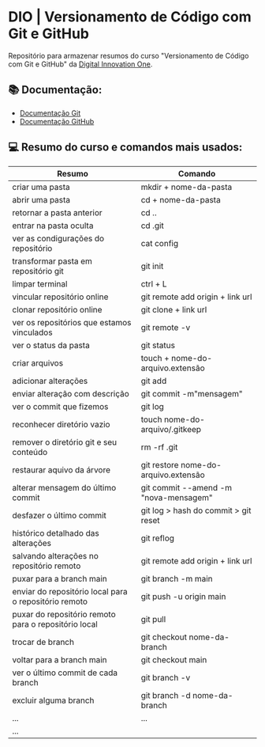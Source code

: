 
# DIO | Versionamento de Código com Git e GitHub

Repositório para armazenar resumos do curso "Versionamento de 
Código com Git e GitHub" da [Digital Innovation One](https://www.dio.me/).

## 📚 Documentação:
- [Documentação Git](https://git-scm.com/docs)
- [Documentação GitHub](https://docs.github.com/)

## 💻 Resumo do curso e comandos mais usados:

| Resumo | Comando |
|--------|---------|
| criar uma pasta | mkdir + nome-da-pasta |
| abrir uma pasta | cd + nome-da-pasta |
| retornar a pasta anterior | cd .. |
| entrar na pasta oculta | cd .git |
| ver as condigurações do repositório | cat config |
| transformar pasta em repositório git | git init |
| limpar terminal | ctrl + L  |
| vincular repositório online | git remote add origin + link url  |
| clonar repositório online | git clone + link url |
| ver os repositórios que estamos vinculados |  git remote -v |
| ver o status da pasta | git status |
| criar arquivos | touch + nome-do-arquivo.extensão |
| adicionar alterações | git add |
| enviar alteração com descrição | git commit -m"mensagem" |
| ver o commit que fizemos | git log |
| reconhecer diretório vazio | touch nome-do-arquivo/.gitkeep |
| remover o diretório git e seu conteúdo | rm -rf .git |
| restaurar aquivo da árvore | git restore nome-do-arquivo.extensão |
| alterar mensagem do último commit | git commit --amend -m "nova-mensagem" |
| desfazer o último commit | git log > hash do commit > git reset |
| histórico detalhado das alterações | git reflog |
| salvando alterações no repositório remoto | git remote add origin + link url |
| puxar para a branch main | git branch -m main |
| enviar do repositório local para o repositório remoto | git push -u origin main |
| puxar do repositório remoto para o repositório local | git pull |
| trocar de branch | git checkout nome-da-branch |
| voltar para a branch main | git checkout main |
| ver o  último commit de cada branch | git branch -v | 
| excluir alguma branch | git branch -d nome-da-branch |
| ... | ... |
| ...

